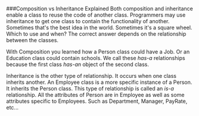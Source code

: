 ###Composition vs Inheritance Explained
Both composition and inheritance enable a class to reuse the code of another class. Programmers may use inheritance to get one class to contain the functionality of another. Sometimes that's the best idea in the world. Sometimes it's a square wheel. Which to use and when? The correct answer depends on the relationship between the classes.

With Composition you learned how a Person class could have a Job. Or an Education class could contain schools. We call these *has-a* relationships because the first class *has-an* object of the second class. 

Inheritance is the other type of relationship. It occurs when one class inherits another. An Employee class is a more specific instance of a Person. It inherits the Person class. This type of relationship is called an *is-a* relationship. All the attributes of Person are in Employee as well as some attributes specific to Employees. Such as Department, Manager, PayRate, etc... 





